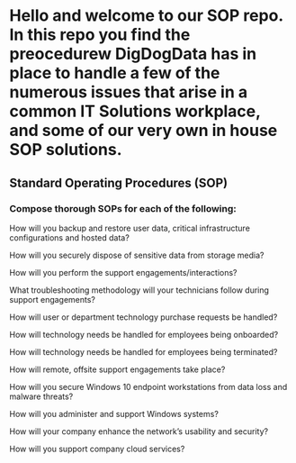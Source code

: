 # Hello and welcome to our SOP repo.  In this repo you find the preocedurew DigDogData has in place to handle a few of the numerous issues that arise in a common IT Solutions workplace, and some of our very own in house SOP solutions. 


## Standard Operating Procedures (SOP)

### Compose thorough SOPs for each of the following:

How will you backup and restore user data, critical infrastructure configurations and hosted data?

How will you securely dispose of sensitive data from storage media?

How will you perform the support engagements/interactions?

What troubleshooting methodology will your technicians follow during support engagements?

How will user or department technology purchase requests be handled?

How will technology needs be handled for employees being onboarded?

How will technology needs be handled for employees being terminated?

How will remote, offsite support engagements take place?

How will you secure Windows 10 endpoint workstations from data loss and malware threats?

How will you administer and support Windows systems?

How will your company enhance the network’s usability and security?

How will you support company cloud services?
